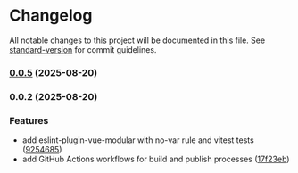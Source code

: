 # Changelog

All notable changes to this project will be documented in this file. See [standard-version](https://github.com/conventional-changelog/standard-version) for commit guidelines.

### [0.0.5](https://github.com/andrewmolyuk/eslint-plugin-vue-modular/compare/v0.0.4...v0.0.5) (2025-08-20)

### 0.0.2 (2025-08-20)

### Features

* add eslint-plugin-vue-modular with no-var rule and vitest tests ([9254685](https://github.com/andrewmolyuk/eslint-plugin-vue-modular/commit/925468588af4ec729976d92a3ce1b00fd5e889cf))
* add GitHub Actions workflows for build and publish processes ([17f23eb](https://github.com/andrewmolyuk/eslint-plugin-vue-modular/commit/17f23eb99988fde5aaa8137d0a5eabe34a45f96e))
